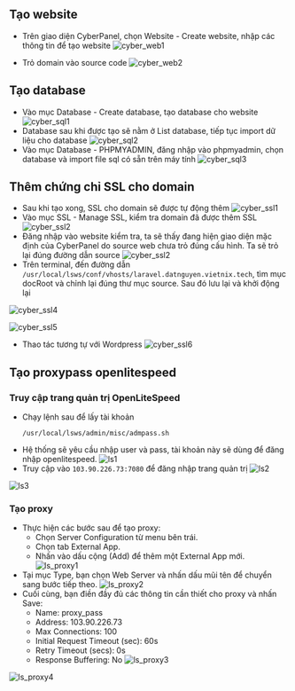 ## Tạo website
- Trên giao diện CyberPanel, chọn Website - Create website, nhập các thông tin để tạo website
![cyber_web1](/image/cyber_web1.png)

- Trỏ domain vào source code
![cyber_web2](/image/cyber_web2.png)
## Tạo database
- Vào mục Database - Create database, tạo database cho website
![cyber_sql1](/image/cyber_sql1.png)
- Database sau khi được tạo sẽ nằm ở List database, tiếp tục import dữ liệu cho database
![cyber_sql2](/image/cyber_sql2.png)
- Vào mục Database - PHPMYADMIN, đăng nhập vào phpmyadmin, chọn database và import file sql có sẵn trên máy tính
![cyber_sql3](/image/cyber_sql3.png)
## Thêm chứng chỉ SSL cho domain
- Sau khi tạo xong, SSL cho domain sẽ được tự động thêm
![cyber_ssl1](/image/cyber_ssl1.png)
- Vào mục SSL - Manage SSL, kiểm tra domain đã được thêm SSL
![cyber_ssl2](/image/cyber_ssl2.png)
- Đăng nhập vào website kiểm tra, ta sẽ thấy đang hiện giao diện mặc định của CyberPanel do source web chưa trỏ đúng cấu hình. Ta sẽ trỏ lại đúng đường dẫn source
![cyber_ssl2](/image/cyber_ssl3.png)
- Trên terminal, đến đường dẫn ``/usr/local/lsws/conf/vhosts/laravel.datnguyen.vietnix.tech``, tìm mục docRoot và chỉnh lại đúng thư mục source. Sau đó lưu lại và khởi động lại

![cyber_ssl4](/image/cyber_ssl4.png)

![cyber_ssl5](/image/cyber_ssl5.png)
- Thao tác tương tự với Wordpress
![cyber_ssl6](/image/cyber_ssl6.png)
## Tạo proxypass openlitespeed
### Truy cập trang quản trị OpenLiteSpeed
- Chạy lệnh sau để lấy tài khoản
	```
	/usr/local/lsws/admin/misc/admpass.sh
	```
- Hệ thống sẽ yêu cầu nhập user và pass, tài khoản này sẽ dùng để đăng nhập openlitespeed.
![ls1](/image/ls1.png)
- Truy cập vào ``103.90.226.73:7080`` để đăng nhập trang quản trị
![ls2](/image/ls2.png)

![ls3](/image/ls3.png)
### Tạo proxy
- Thực hiện các bước sau để tạo proxy:
	- Chọn Server Configuration từ menu bên trái.
	- Chọn tab External App.
	- Nhấn vào dấu cộng (Add) để thêm một External App mới.
![ls_proxy1](/image/ls_proxy1.png)
- Tại mục Type, bạn chọn Web Server và nhấn dấu mũi tên để chuyển sang bước tiếp theo.
![ls_proxy2](/image/ls_proxy2.png)
- Cuối cùng, bạn điền đầy đủ các thông tin cần thiết cho proxy và nhấn Save:
	- Name: proxy_pass
	- Address: 103.90.226.73
	- Max Connections: 100
	- Initial Request Timeout (sec): 60s
	- Retry Timeout (secs): 0s
	- Response Buffering: No
![ls_proxy3](/image/ls_proxy3.png)

![ls_proxy4](/image/ls_proxy4.png)
